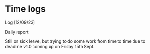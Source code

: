 # Time logs

Log [12/09/23]

Daily report

Still on sick leave, but trying to do some work from time to time due to deadline v1.0 coming up on Friday 15th Sept.






